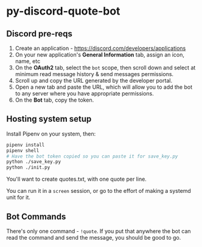 # py-discord-quote-bot

## Discord pre-reqs

1. Create an application - https://discord.com/developers/applications
1. On your new application's **General Information** tab, assign an icon, name, etc
1. On the **OAuth2** tab, select the `bot` scope, then scroll down and select at minimum read message history & send messages permissions.
1. Scroll up and copy the URL generated by the developer portal.
1. Open a new tab and paste the URL, which will allow you to add the bot to any server where you have appropriate permissions.
1. On the **Bot** tab, copy the token.

## Hosting system setup

Install Pipenv on your system, then:

```bash
pipenv install
pipenv shell
# Have the bot token copied so you can paste it for save_key.py
python ./save_key.py
python ./init.py
```
You'll want to create quotes.txt, with one quote per line.

You can run it in a `screen` session, or go to the effort of making a systemd unit for it.

## Bot Commands

There's only one command - `!quote`. If you put that anywhere the bot can read the command and send the message, you should be good to go.
